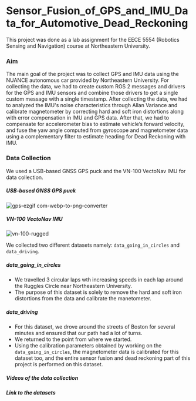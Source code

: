 # Sensor_Fusion_of_GPS_and_IMU_Data_for_Automotive_Dead_Reckoning

This project was done as a lab assignment for the EECE 5554 (Robotics Sensing and Navigation) course at Northeastern University.

### Aim 

The main goal of the project was to collect GPS and IMU data using the NUANCE autonomous car provided by Northeastern University. For collecting the data, we had to create custom ROS 2 messages and drivers for the GPS and IMU sensors and combine those drivers to get a single custom message with a single timestamp. After collecting the data, we had to analyzed the IMU's noise characteristics through Allan Variance and calibrate magnetometer by correcting hard and soft iron distortions along with error compensation in IMU and GPS data. After that, we had to compensate for accelerometer bias to estimate vehicle’s forward velocity, and fuse the yaw angle computed from gyroscope and magnetometer data using a complementary filter to estimate heading for Dead Reckoning with IMU.

### Data Collection

We used a USB-based GNSS GPS puck and the VN-100 VectoNav IMU for data collection.

##### USB-based GNSS GPS puck
![gps-ezgif com-webp-to-png-converter](https://github.com/user-attachments/assets/dfa6b4fe-38c9-49cc-ae0f-dd0d0631bc75)

##### VN-100 VectoNav IMU
![vn-100-rugged](https://github.com/user-attachments/assets/7c60ed0e-e17e-4c02-ba53-d41ea1d8813b)

We collected two different datasets namely: ```data_going_in_circles``` and ```data_driving```.

##### data_going_in_circles
- We travelled 3 circular laps wth increasing speeds in each lap around the Ruggles Circle near Northeastern University.
- The purpose of this dataset is solely to remove the hard and soft iron distortions from the data and calibrate the manetometer.
  
##### data_driving
- For this dataset, we drove around the streets of Boston for several minutes and ensured that our path had a lot of turns.
- We returned to the point from where we started.
- Using the calibration parameters obtained by working on the ```data_going_in_circles```, the magnetometer data is calibrated for this dataset too, and the entire sensor fusion and dead reckoning part of this project is performed on this dataset.

##### Videos of the data collection


##### Link to the datasets

